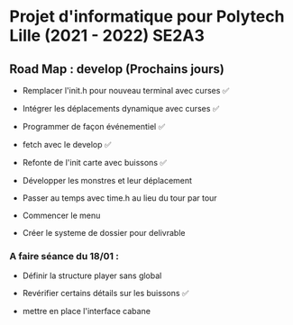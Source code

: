 # Projet d'informatique pour Polytech Lille (2021 - 2022) SE2A3

## Road Map : develop (Prochains jours)

- Remplacer l'init.h pour nouveau terminal avec curses :white_check_mark:

- Intégrer les déplacements dynamique avec curses :white_check_mark:

- Programmer de façon événementiel :white_check_mark:

- fetch avec le develop :white_check_mark:

- Refonte de l'init carte avec buissons :white_check_mark:

- Développer les monstres et leur déplacement

- Passer au temps avec time.h au lieu du tour par tour

- Commencer le menu

- Créer le systeme de dossier pour delivrable

### A faire séance du 18/01 : 

- Définir la structure player sans global 

- Revérifier certains détails sur les buissons :white_check_mark:

- mettre en place l'interface cabane

